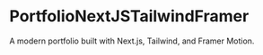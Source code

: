 # PortfolioNextJSTailwindFramer
A modern portfolio built with Next.js, Tailwind, and Framer Motion.
